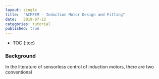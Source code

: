 ```yaml
---
layout: single
title:  "ACMFEM - Induction Motor Design and Fitting"
date:   2019-07-22
categories: tutorial
published: true
---
```


* TOC
{:toc}
### Background

In the literature of sensorless control of induction motors, there are two conventional 

